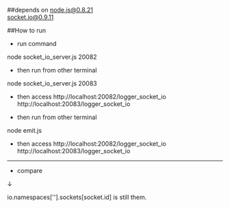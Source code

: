 ##depends on
node.js@0.8.21  
socket.io@0.9.11

##How to run

* run command

node socket_io_server.js 20082

* then run from other terminal

node socket_io_server.js 20083

* then access
http://localhost:20082/logger_socket_io  
http://localhost:20083/logger_socket_io


* then run from other terminal

node emit.js
	

* then access
http://localhost:20082/logger_socket_io  
http://localhost:20083/logger_socket_io

***

* compare

↓

io.namespaces[''].sockets[socket.id] is still them.